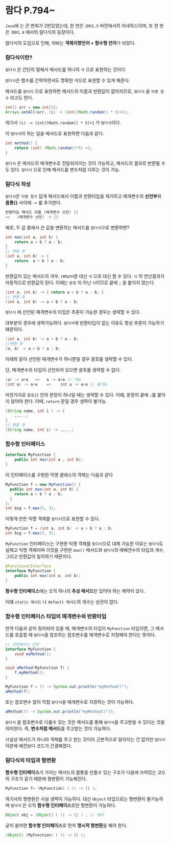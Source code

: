 # 람다 P.794~

`Java`에 는 큰 변화가 2번있었는데, 한 번은 `JDK1.5` 버전에서의 지네릭스이며, 또 한 번은 `JDK1.8` 에서의 람다식의 등장이다.

람다식의 도입으로 인해, 자바는 **객체지향언어 + 함수형 언어**가 되었다.

### 람다식이란?

`람다식` 은 간단히 말해서 메서드를 하나의 `식` 으로 표현하는 것이다.

`람다식`은 함수를 간략하면서도 명확한 식으로 표현할 수 있게 해준다.

메서드를 `람다식` 으로 표현하면 메서드의 이름과 반환값이 없어지므로, `람다식` 을 `익명 함수` 라고도 한다.

```java
int[] arr = new int[5];
Arrays.setAll(arr, (i) -> (int)(Math.random() * 5)+1);
```

여기서 `(i) -> (int)(Math.random() * 5)+1` 가 `람다식`이다.

이 `람다식`이 하는 일을 메서드로 표현하면 다음과 같다.

```java
int method() {
	return (int) (Math.random()*5) +1;
}
```

`람다식` 은 메서드의 매개변수로 전달되어지는 것이 가능하고, 메서드의 결과로 반환될 수도 있다. `람다식` 으로 인해 메서드를 변수처럼 다루는 것이 가능.

### 람다식 작성

`람다식`은 `익명 함수` 답게 메서드에서 이름과 반환타입을 제거하고 매개변수의 **선언부**와 **몸통{}** 사이에 `->` 를 추가한다.

```java
반환타입 메서드 이름 (매개변수 선언) {}
=>   (매개변수 선언) -> {}
```

예로, 두 값 중에서 큰 값을 변환하는 메서드를 `람다식`으로 변환하면?

```java
int max(int a, int b) {
	return a > b ? a : b;
}
// 변환 후
(int a, int b) -> {
	return  a > b ? a : b;
}
```

반환값이 있는 메서드의 겨우, return문 대신 `식` 으로 대신 할 수 있다. `식` 의 연산결과가 자동적으로 반환값이 된다. 이때는 `문장` 이 아닌 `식`이므로 끝에 `;` 을 붙이지 않는다.

```java
(int a, int b) -> { return a > b ? a : b; }
// 변환 후
(int a, int b) -> a > b ? a : b;
```

`람다식` 에 선언된 매개변수의 타입은 추론이 가능한 경우는 생략할 수 있다.

대부분의 경우에 생략가능하다. `람다식`에 반환타입이 없는 이유도 항상 추론이 가능하기 떄문이다.

```java
(int a, int b) -> a > b ? a : b;
//변환 후
(a, b) -> a > b ? a : b;
```

아래와 같이 선언된 매개변수가 하나뿐일 경우 괄호를 생략할 수 있다.

단, 매개변수의 타입이 선언되어 있으면 괄호를 생략할 수 없다.

```java
(a) -> a+a   =>   a -> a+a // 가능
(int a) -> a+a    =>    int a -> a+a // 불가능
```

마찬가지로 `괄호{}` 안의 문장이 하나일 때는 생략할 수 있다. 이떄, 문장의 끝에 `;`를 붙이지 않아야 한다. 이때, `return` 문일 경우 생략이 불가능.

```java
(String name, int i ) -> {
	.....;
} 
// 변환 후
(String name, int i) -> .....;
```

### 함수형 인터페이스

```java
interface MyFunction {
	public int max(int a , int b);
}
```

이 인터페이스를 구현한 익명 클래스의 객체는 다음과 같다

```java
MyFunction f = new MyFunction() {
  public int max(int a, int b) {
    return a > b ? a : b;
  }
};
int big = f.max(5, 3);
```

이렇게 만든 익명 객체를 `람다식`으로 표현할 수 있다.

```java
MyFunction f = (int a, int b) -> a > b ? a : b;
int big = f.max(5, 3);
```

`MyFunction` 인터페이스는 구현한 익명 객체를 `람다식`으로 대체 가능한 이유는 `람다식`도 실제고 익명 객체이며 이것을 구현한 `max()` 메서드와 `람다식`의 매배견수의 타입과 개수, 그리고 반환값이 일치하기 때문이다.

```java
@FunctionalInterface
interface MyFunction {
	public int max(int a, int b);
}
```

**함수형 인터페이스**에는 오직 하나의 **추상 메서드**만 있어야 하는 제약이 있다.

이떄 `static 메서드` 나 `default 메서드`의 개수는 상관이 없다.

### 함수형 인터페이스 타입의 매개변수와 반환타입

만약 다음과 같이 정의되어 있을 때, 매개변수의 타입이 `MyFunction` 타입이면, 그 메서드를 호출할 때 `람다식`을 참조하는 참조변수를 매개변수로 지정해야 한다는 뜻이다.

```java
// 인터페이스 선언
interface MyFunction {
	void myMethod();
}

void aMethod(MyFunction f) {
	f.myMethod();
}

MyFunction f = () -> System.out.println("myMethod()");
aMethod(f);
```

또는 참조변수 없이 직접 `람다식`을 매개변수로 지정하는 것이 가능하다.

```java
aMethod(() -> System.out.println("myMethod()"));
```

`람다식` 을 참조변수로 다룰수 있는 것은 메서드를 통해 `람다식`을 주고받을 수 있다는 것을 의미한다. 즉, **변수처럼 메서드**를 주고받는 것이 가능하다.

사실상 메서드가 아니라 객체를 주고 받는 것이라 근본적으로 달라지는 건 없지만 `람다식` 덕분에 예전보다 코드가 간결해졌다.

### 람다식의 타입과 형변환

**함수형 인터페이스**가 가지는 메서드의 몸통을 만들수 있는 구조가 다음에 쓰여있는 코드의 구조가 같기 때문에 형변환이 가능해진다.

```java
MyFunction f= (MyFunction) ( () -> {} );
```

여기서의 형변환은 사실 생략이 가능하다. 대신 `Object` 타입으로는 형변환이 불가능하며 `람다식` 은 오직 **함수형 인터페이스**로만 형변환이 가능하다.

```java
Object obj = (Object) ( () -> {} ) ; // 에러
```

굳이 쓸꺼면 **함수형 인터페이스**로 먼저 **명시적 형변환**을 해야 한다.
```java
(Object) (MyFunction) ( () -> {} );
```

